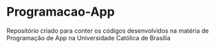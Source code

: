 # Programacao-App
Repositório criado para conter os códigos desenvolvidos na matéria de Programação de App na Universidade Católica de Brasília
